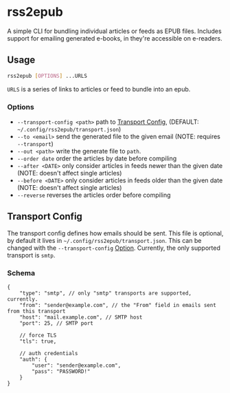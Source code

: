 # rss2epub

A simple CLI for bundling individual articles or feeds as EPUB files.
Includes support for emailing generated e-books, in they're accessible on e-readers.

## Usage

```sh
rss2epub [OPTIONS] ...URLS
```

`URLS` is a series of links to articles or feed to bundle into an epub.

### Options

- `--transport-config <path>` path to [Transport Config](#transport-config), (DEFAULT: `~/.config/rss2epub/transport.json`)
- `--to <email>` send the generated file to the given email (NOTE: requires `--transport`)
- `--out <path>` write the generate file to `path`.
- `--order date` order the articles by date before compiling
- `--after <DATE>` only consider articles in feeds newer than the given date (NOTE: doesn't affect single articles)
- `--before <DATE>` only consider articles in feeds older than the given date (NOTE: doesn't affect single articles)
- `--reverse` reverses the articles order before compiling

## Transport Config

The transport config defines how emails should be sent. This file is optional, by default it lives in `~/.config/rss2epub/transport.json`. This can be changed with the `--transport-config` [Option](#options).
Currently, the only supported transport is `smtp`.

### Schema

```json5
{
    "type": "smtp", // only "smtp" transports are supported, currently.
    "from": "sender@example.com", // the "From" field in emails sent from this transport
    "host": "mail.example.com", // SMTP host
    "port": 25, // SMTP port

    // force TLS
    "tls": true,

    // auth credentials
    "auth": {
        "user": "sender@example.com",
        "pass": "PASSWORD!"
    }
}
```

